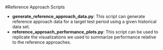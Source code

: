 #Reference Approach Scripts

* **generate_reference_approach_data.py**: This script can generate reference approach data for a target test period using a given historical data set.
* **reference_approach_performance_plots.py**: This script can be used to replicate the visualizations we used to summarize performance relative to the reference approaches.